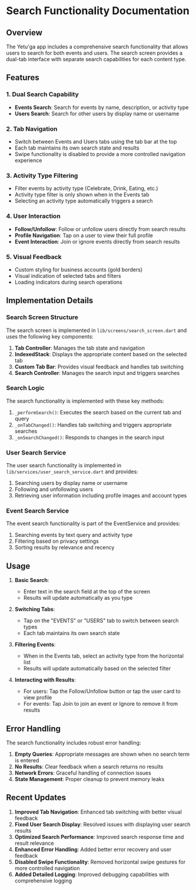 # Search Functionality Documentation

## Overview

The Yetu'ga app includes a comprehensive search functionality that allows users to search for both events and users. The search screen provides a dual-tab interface with separate search capabilities for each content type.

## Features

### 1. Dual Search Capability
- **Events Search**: Search for events by name, description, or activity type
- **Users Search**: Search for other users by display name or username

### 2. Tab Navigation
- Switch between Events and Users tabs using the tab bar at the top
- Each tab maintains its own search state and results
- Swipe functionality is disabled to provide a more controlled navigation experience

### 3. Activity Type Filtering
- Filter events by activity type (Celebrate, Drink, Eating, etc.)
- Activity type filter is only shown when in the Events tab
- Selecting an activity type automatically triggers a search

### 4. User Interaction
- **Follow/Unfollow**: Follow or unfollow users directly from search results
- **Profile Navigation**: Tap on a user to view their full profile
- **Event Interaction**: Join or ignore events directly from search results

### 5. Visual Feedback
- Custom styling for business accounts (gold borders)
- Visual indication of selected tabs and filters
- Loading indicators during search operations

## Implementation Details

### Search Screen Structure
The search screen is implemented in `lib/screens/search_screen.dart` and uses the following key components:

1. **Tab Controller**: Manages the tab state and navigation
2. **IndexedStack**: Displays the appropriate content based on the selected tab
3. **Custom Tab Bar**: Provides visual feedback and handles tab switching
4. **Search Controller**: Manages the search input and triggers searches

### Search Logic
The search functionality is implemented with these key methods:

1. `_performSearch()`: Executes the search based on the current tab and query
2. `_onTabChanged()`: Handles tab switching and triggers appropriate searches
3. `_onSearchChanged()`: Responds to changes in the search input

### User Search Service
The user search functionality is implemented in `lib/services/user_search_service.dart` and provides:

1. Searching users by display name or username
2. Following and unfollowing users
3. Retrieving user information including profile images and account types

### Event Search Service
The event search functionality is part of the EventService and provides:

1. Searching events by text query and activity type
2. Filtering based on privacy settings
3. Sorting results by relevance and recency

## Usage

1. **Basic Search**:
   - Enter text in the search field at the top of the screen
   - Results will update automatically as you type

2. **Switching Tabs**:
   - Tap on the "EVENTS" or "USERS" tab to switch between search types
   - Each tab maintains its own search state

3. **Filtering Events**:
   - When in the Events tab, select an activity type from the horizontal list
   - Results will update automatically based on the selected filter

4. **Interacting with Results**:
   - For users: Tap the Follow/Unfollow button or tap the user card to view profile
   - For events: Tap Join to join an event or Ignore to remove it from results

## Error Handling

The search functionality includes robust error handling:

1. **Empty Queries**: Appropriate messages are shown when no search term is entered
2. **No Results**: Clear feedback when a search returns no results
3. **Network Errors**: Graceful handling of connection issues
4. **State Management**: Proper cleanup to prevent memory leaks

## Recent Updates

1. **Improved Tab Navigation**: Enhanced tab switching with better visual feedback
2. **Fixed User Search Display**: Resolved issues with displaying user search results
3. **Optimized Search Performance**: Improved search response time and result relevance
4. **Enhanced Error Handling**: Added better error recovery and user feedback
5. **Disabled Swipe Functionality**: Removed horizontal swipe gestures for more controlled navigation
6. **Added Detailed Logging**: Improved debugging capabilities with comprehensive logging
